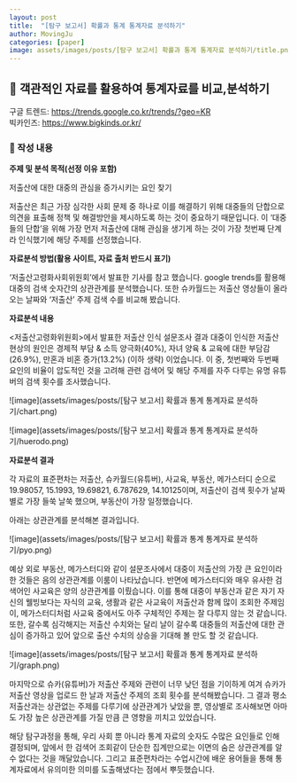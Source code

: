 ```yaml
---
layout: post
title:  "[탐구 보고서] 확률과 통계 통계자료 분석하기"
author: MovingJu
categories: [paper]
image: assets/images/posts/[탐구 보고서] 확률과 통계 통계자료 분석하기/title.png
---
```


## 🔹 객관적인 자료를 활용하여 통계자료를 비교,분석하기
구글 트렌드: https://trends.google.co.kr/trends/?geo=KR<br>빅카인즈: https://www.bigkinds.or.kr/


### 🔹 작성 내용

**주제 및 분석 목적(선정 이유 포함)**

저출산에 대한 대중의 관심을 증가시키는 요인 찾기

저출산은 최근 가장 심각한 사회 문제 중 하나로 이를 해결하기 위해 대중들의 단합으로 의견을 표출해 정책 및 해결방안을 제시하도록 하는 것이 중요하기 때문입니다. 이 ‘대중들의 단합’을 위해 가장 먼저 저출산에 대해 관심을 생기게 하는 것이 가장 첫번째 단계라 인식했기에 해당 주제를 선정했습니다.


**자료분석 방법(활용 사이트, 자료 출처 반드시 표기)**

‘저출산고령화사회위원회’에서 발표한 기사를 참고 했습니다.
google trends를 활용해 대중의 검색 숫자간의 상관관계를 분석했습니다.
또한 슈카월드는 저출산 영상들이 올라오는 날짜와 ‘저출산’ 주제 검색 수를 비교해 봤습니다.


**자료분석 내용**

<저출산고령화위원회>에서 발표한 저출산 인식 설문조사 결과 대중이 인식한 저출산 현상의 원인은 경제적 부담 & 소득 양극화(40%), 자녀 양육 & 교육에 대한 부담감(26.9%), 만혼과 비혼 증가(13.2%) (이하 생략) 이었습니다. 
이 중, 첫번째와 두번째 요인의 비율이 압도적인 것을 고려해 관련 검색어 및 해당 주제를 자주 다루는 유명 유튜버의 검색 횟수를 조사했습니다.

![image](assets/images/posts/[탐구 보고서] 확률과 통계 통계자료 분석하기/chart.png)

![image](assets/images/posts/[탐구 보고서] 확률과 통계 통계자료 분석하기/huerodo.png)

**자료분석 결과**

각 자료의 표준편차는 저출산, 슈카월드(유튜버), 사교육, 부동산, 메가스터디 순으로 19.98057, 15.1993, 19.69821, 6.787629, 14.10125이며, 저출산이 검색 횟수가 날짜 별로 가장 들쑥 날쑥 했으며, 부동산이 가장 일정했습니다.

아래는 상관관계를 분석해본 결과입니다.

![image](assets/images/posts/[탐구 보고서] 확률과 통계 통계자료 분석하기/pyo.png)

예상 외로 부동산, 메가스터디와 같이 설문조사에서 대중이 저출산의 가장 큰 요인이라 한 것들은 음의 상관관계를 이룸이 나타났습니다. 반면에 메가스터디와 매우 유사한 검색어인 
사교육은 양의 상관관계를 이뤘습니다. 이를 통해 대중이 부동산과 같은 자기 자신의 웰빙보다는 자식의 교육, 생활과 같은 사교육이 저출산과 함께 많이 조회한 주제임이, 메가스터디처럼 사교육 중에서도 아주 구체적인 주제는 잘 다루지 않는 것 같습니다.
또한, 갈수록 심각해지는 저출산 수치와는 달리 날이 갈수록 대중들의 저출산에 대한 관심이 증가하고 있어 앞으로 출산 수치의 상승을 기대해 볼 만도 할 것 같습니다.

![image](assets/images/posts/[탐구 보고서] 확률과 통계 통계자료 분석하기/graph.png)

마지막으로 슈카(유튜버)가 저출산 주제와 관련이 너무 낮던 점을 기이하게 여겨 슈카가 저출산 영상을 업로드 한 날과 저출산 주제의 조회 횟수를 분석해봤습니다. 그 결과 평소 저출산과는 상관없는 주제를 다루기에 상관관계가 낮았을 뿐, 영상별로 조사해보면 아마도 가장 높은 상관관계를 가질 만큼 큰 영향을 끼치고 있었습니다.

해당 탐구과정을 통해, 우리 사회 뿐 아니라 통계 자료의 숫자도 수많은 요인들로 인해 결정되며, 앞에서 한 검색어 조회같이 단순한 집계만으로는 이면의 숨은 상관관계를 알 수 없다는 것을 깨달았습니다. 그리고 표준편차라는 수업시간에 배운 용어들을 통해 통계자료에서 유의미한 의미를 도출해냈다는 점에서 뿌듯했습니다.
